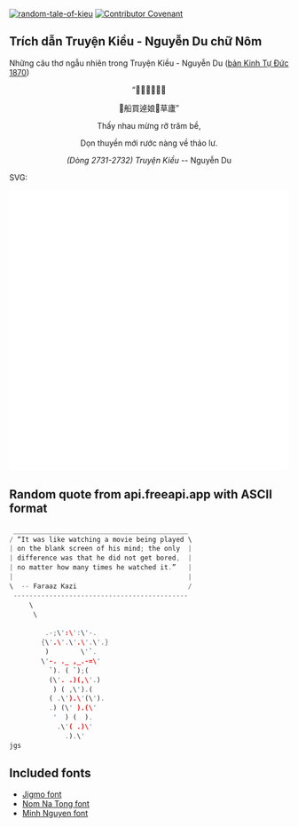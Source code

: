 [![random-tale-of-kieu](https://github.com/huuquyet/random-tale-of-kieu/actions/workflows/random-tale-of-kieu.yml/badge.svg)](https://github.com/huuquyet/random-tale-of-kieu/actions/workflows/random-tale-of-kieu.yml)
[![Contributor Covenant](https://img.shields.io/badge/Contributor%20Covenant-2.1-4baaaa.svg)](.github/CODE_OF_CONDUCT.md "Contributor Covenant 2.1")

## Trích dẫn Truyện Kiều - Nguyễn Du chữ Nôm

Những câu thơ ngẫu nhiên trong Truyện Kiều - Nguyễn Du ([bản Kinh Tự Đức 1870](https://vi.wikisource.org/wiki/Truy%E1%BB%87n_Ki%E1%BB%81u_(b%E1%BA%A3n_Kinh_T%E1%BB%B1_%C4%90%E1%BB%A9c_1870)))

<div align="center">
<!-- START_KIEU -->
      <p class="nom">“𧡊饒𢜠𢙲𤾓皮</p>
      <p class="nom">󰢸船買逴娘𧗱草廬”</p>
      <p class="quocngu">Thấy nhau mừng rỡ trăm bề,</p>
      <p class="quocngu">Dọn thuyền mới rước nàng về thảo lư.</p>
      <p class="author"><i>(Dòng 2731-2732) Truyện Kiều</i> -- Nguyễn Du</p>
<!-- END_KIEU -->
</div>

SVG:

<div align="center">
  <img src="./assets/random-kieu.svg" alt="The Tale of Kieu - Nguyen Du">
</div>

## Random quote from api.freeapi.app with ASCII format

<!-- START_QUOTE -->
```rust
 ____________________________________________
/ “It was like watching a movie being played \
| on the blank screen of his mind; the only  |
| difference was that he did not get bored,  |
| no matter how many times he watched it.”   |
|                                            |
\  -- Faraaz Kazi                            /
 --------------------------------------------
     \
      \

         .-;\':\':\'-.
        {\'.\'.\'.\'.\'.}
         )        \'`.
        \'-. ._ ,_.-=\'
          `). ( `);(
          (\'. .)(,\'.)
           ) ( ,\').(
          ( .\').\'(\').
          .) (\' ).(\'
           '  ) (  ).
            .\'( .)\'
              .).\'
jgs

```
<!-- END_QUOTE -->

## Included fonts

- [Jigmo font](https://github.com/kamichikoichi/jigmo)
- [Nom Na Tong font](https://github.com/nomfoundation/font)
- [Minh Nguyen font](https://github.com/TKYKmori/Minh-Nguyen)
